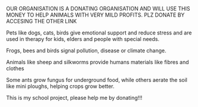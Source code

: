 OUR ORGANISATION IS A DONATING ORGANISATION AND WILL USE THIS MONEY TO HELP ANIMALS WITH VERY MILD PROFITS. PLZ DONATE BY ACCESING THE OTHER LINK

Pets like dogs, cats, birds give emotional support and reduce stress and are used in therapy for kids, elders and people with special needs.

Frogs, bees and birds signal pollution, disease or climate change.

Animals like sheep and silkworms provide humans materials like fibres and clothes

Some ants grow fungus for underground food, while others aerate the soil like mini ploughs, helping crops grow better.


This is my school project, please help me by donating!!!
